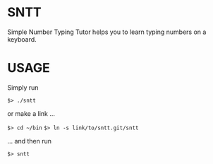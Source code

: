 SNTT
====

Simple Number Typing Tutor helps you to learn typing numbers on a keyboard.

USAGE
=====

Simply run

`$> ./sntt`

or make a link ...

`$> cd ~/bin`
`$> ln -s link/to/sntt.git/sntt`

... and then run

`$> sntt`
